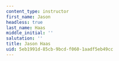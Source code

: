 ```yaml
---
content_type: instructor
first_name: Jason
headless: true
last_name: Haas
middle_initial: ''
salutation: ''
title: Jason Haas
uid: 5eb1991d-85cb-9bcd-f060-1aadf5eb49cc
---
```

